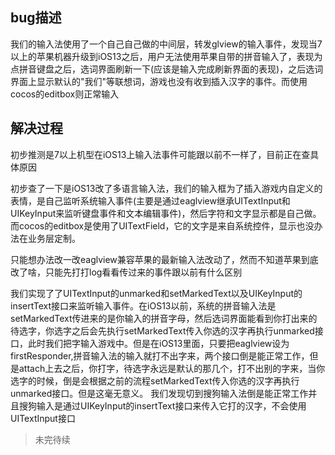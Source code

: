 
## bug描述

我们的输入法使用了一个自己自己做的中间层，转发glview的输入事件，发现当7以上的苹果机器升级到iOS13之后，用户无法使用苹果自带的拼音输入了，表现为点拼音键盘之后，选词界面刷新一下(应该是输入完成刷新界面的表现)，之后选词界面上显示默认的"我们"等联想词，游戏也没有收到插入汉字的事件。而使用cocos的editbox则正常输入

## 解决过程

初步推测是7以上机型在iOS13上输入法事件可能跟以前不一样了，目前正在查具体原因

初步查了一下是iOS13改了多语言输入法，我们的输入框为了插入游戏内自定义的表情，是自己监听系统输入事件(主要是通过eaglview继承UITextInput和UIKeyInput来监听键盘事件和文本编辑事件)，然后字符和文字显示都是自己做。而cocos的editbox是使用了UITextField，它的文字是来自系统控件，显示也没办法在业务层定制。

只能想办法改一改eaglview兼容苹果的最新输入法改动了，然而不知道苹果到底改了啥，只能先打打log看看传过来的事件跟以前有什么区别

我们实现了了UITextInput的unmarked和setMarkedText以及UIKeyInput的insertText接口来监听输入事件。在iOS13以前，系统的拼音输入法是setMarkedText传进来的是你输入的拼音字母，然后选词界面能看到你打出来的待选字，你选字之后会先执行setMarkedText传入你选的汉字再执行unmarked接口，此时我们把字输入游戏中。但是在iOS13里面，只要把eaglview设为firstResponder,拼音输入法的输入就打不出字来，两个接口倒是能正常工作，但是attach上去之后，你打字，待选字永远是默认的那几个，打不出别的字来，当你选字的时候，倒是会根据之前的流程setMarkedText传入你选的汉字再执行unmarked接口。但是这毫无意义。
我们发现切到搜狗输入法倒是能正常工作并且搜狗输入是通过UIKeyInput的insertText接口来传入它打的汉字，不会使用UITextInput接口

>未完待续